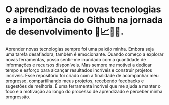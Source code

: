 # O aprendizado de novas tecnologias e a importância do Github na jornada de desenvolvimento 🚀📈👨‍💻.

Aprender novas tecnologias sempre foi uma paixão minha. Embora seja uma tarefa desafiadora, também é emocionante. Quando começo a explorar novas ferramentas, posso sentir-me inundado com a quantidade de informações e recursos disponíveis. Mas sempre me motivei a dedicar tempo e esforço para alcançar resultados incríveis e construir projetos incríveis. Esse repositório foi criado com a finalidade de acompanhar meu progresso, compartilhando meus projetos, recebendo feedbacks e sugestões de melhoria. É uma ferramenta incrível que me ajuda a manter o foco e a motivação ao longo do processo de aprendizado e perceber minha progressão.
